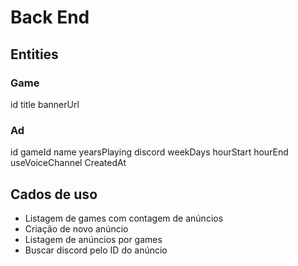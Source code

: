 # Back End

## Entities

### Game

id
title
bannerUrl

### Ad

id
gameId
name
yearsPlaying
discord
weekDays
hourStart
hourEnd
useVoiceChannel
CreatedAt

## Cados de uso

- Listagem de games com contagem de anúncios
- Criação de novo anúncio
- Listagem de anúncios por games
- Buscar discord pelo ID do anúncio